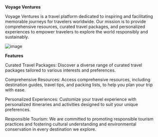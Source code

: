  **Voyage Ventures**

Voyage Ventures is a travel platform dedicated to inspiring and facilitating memorable journeys for travelers worldwide. Our mission is to provide comprehensive resources, curated travel packages, and personalized experiences to empower travelers to explore the world responsibly and sustainably.

![image](https://github.com/swetasingh8844/Travelling_Website/assets/120044039/7f04377b-bcfb-45b4-84e2-e6eae0021fee)

**Features**

Curated Travel Packages: Discover a diverse range of curated travel packages tailored to various interests and preferences.

Comprehensive Resources: Access comprehensive resources, including destination guides, travel tips, and packing lists, to help you plan your trip with ease.

Personalized Experiences: Customize your travel experience with personalized itineraries and activities designed to suit your unique preferences.

Responsible Tourism: We are committed to promoting responsible tourism practices and fostering cultural understanding and environmental conservation in every destination we explore.
